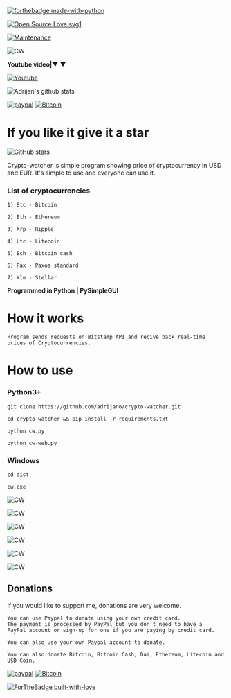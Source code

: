 [![forthebadge made-with-python](http://ForTheBadge.com/images/badges/made-with-python.svg)](https://www.python.org/)


[![Open Source Love svg1](https://badges.frapsoft.com/os/v1/open-source.svg?v=103)](https://github.com/adrijano/crypto-watcher/)

[![Maintenance](https://img.shields.io/badge/Maintained%3F-yes-green.svg)](https://github.com/adrijano/crypto-watcher/graphs/commit-activity)

![CW](MainImage.png)


**Youtube video|&#9660;	&#x25BC;**

[![Youtube](https://img.youtube.com/vi/gMSICR1aLKo/0.jpg)](https://www.youtube.com/watch?v=gMSICR1aLKo&feature=youtu.be)

![Adrijan's github stats](https://github-readme-stats.vercel.app/api?username=adrijano&show_icons=true)

[![paypal](https://svgshare.com/i/Q0_.svg)](https://www.paypal.com/donate/?cmd=_s-xclick&hosted_button_id=PFB6A6HLAQHC2&source=url)  [![Bitcoin](https://svgshare.com/i/PzX.svg)](https://commerce.coinbase.com/checkout/149a6235-ec7e-4d3b-a1ae-b08c4f08b4f6)

# If you like it give it a star

[![GitHub stars](https://img.shields.io/github/stars/adrijano/crypto-watcher.svg?style=social&label=Star&maxAge=2592000)](https://github.com/adrijano/crypto-watcher)

Crypto-watcher is simple program showing price of cryptocurrency in USD and EUR. It's simple to use and everyone can use it.

### List of cryptocurrencies
```
1) Btc - Bitcoin

2) Eth - Ethereum

3) Xrp - Ripple

4) Ltc - Litecoin

5) Bch - Bitcoin cash

6) Pax - Paxos standard

7) Xlm - Stellar
```
**Programmed in Python | PySimpleGUI**

# How it works
```
Program sends requests on Bitstamp API and recive back real-time prices of Cryptocurrencies.

```
# How to use

### Python3+
```
git clone https://github.com/adrijano/crypto-watcher.git

cd crypto-watcher && pip install -r requirements.txt

python cw.py

python cw-web.py

```

### Windows
```
cd dist

cw.exe
```

![CW](screen1.png)

![CW](screen2.png)

![CW](screen3.png)

![CW](screen4.png)

![CW](screenweb.png)

![CW](screenweb2.png)

## Donations
If you would like to support me, donations are very welcome.

```
You can use Paypal to donate using your own credit card. 
The payment is processed by PayPal but you don't need to have a
PayPal account or sign-up for one if you are paying by credit card.

You can also use your own Paypal account to donate.

You can also donate Bitcoin, Bitcoin Cash, Dai, Ethereum, Litecoin and USD Coin.
```
[![paypal](https://svgshare.com/i/Q0_.svg)](https://www.paypal.com/donate/?cmd=_s-xclick&hosted_button_id=PFB6A6HLAQHC2&source=url)  [![Bitcoin](https://svgshare.com/i/PzX.svg)](https://commerce.coinbase.com/checkout/149a6235-ec7e-4d3b-a1ae-b08c4f08b4f6)

[![ForTheBadge built-with-love](http://ForTheBadge.com/images/badges/built-with-love.svg)](https://github.com/adrijano/crypto-watcher/)



